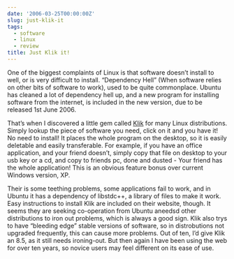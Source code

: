 ```yaml
---
date: '2006-03-25T00:00:00Z'
slug: just-klik-it
tags:
  - software
  - linux
  - review
title: Just Klik it!
---
```


One of the biggest complaints of Linux is that software doesn’t install to well,
or is very difficult to install. “Dependency Hell” (When software relies on
other bits of software to work), used to be quite commonplace. Ubuntu has
cleaned a lot of dependency hell up, and a new program for installing software
from the internet, is included in the new version, due to be released 1st
June 2006.

That’s when I discovered a little gem called [Klik][] for many Linux
distributions. Simply lookup the piece of software you need, click on it and you
have it! No need to install! It places the whole program on the desktop, so it
is easily deletable and easily transferable. For example, if you have an office
application, and your friend doesn’t, simply copy that file on desktop to your
usb key or a cd, and copy to friends pc, done and dusted - Your friend has the
whole application! This is an obvious feature bonus over current Windows
version, XP.

Their is some teething problems, some applications fail to work, and in Ubuntu
it has a dependency of libstdc++, a library of files to make it work. Easy
instructions to install Klik are included on their website, though. It seems
they are seeking co-operation from Ubuntu aneedsd other distributions to iron
out problems, which is always a good sign. Klik also trys to have “bleeding
edge” stable versions of software, so in distrobutions not upgraded frequently,
this can cause more problems. Out of ten, I’d give Klik an 8.5, as it still
needs ironing-out. But then again I have been using the web for over ten years,
so novice users may feel different on its ease of use.

[Klik]: http://klik.atekon.de/ 'Klik it!'
